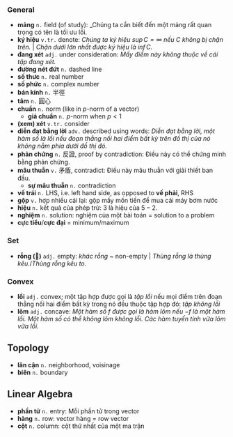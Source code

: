 

### General
- **mảng** `n.` field (of study): _Chúng ta cần biết đến một mảng rất quan trọng có tên là tối ưu lồi.
- **ký hiệu** `v.tr.` denote: _Chúng ta ký hiệu $\sup C = \infty$ nếu $C$ không bị chặn trên._ | _Chặn dưới lớn nhất được ký hiệu là $\inf C$._
- **đang xét** `adj.` under consideration: _Mấy điểm này không thuộc về cái tập đang xét._
- **đường nét đứt** `n.` dashed line
- **số thưc** `n.` real number
- **số phức** `n.` complex number
- **bán kính** `n.` 半徑
- **tâm** `n.` 圓心
- **chuẩn** `n.` norm (like in $p$-norm of a vector)
  - **giả chuẩn** `n.` $p$-norm when $p < 1$
- **(xem) xét** `v.tr.` consider
- **diễn đạt bằng lời** `adv.` described using words: _Diễn đạt bằng lời, một hàm số là lồi nếu đoạn thẳng nối hai điểm bất kỳ trên đồ thị của nó không nằm phía dưới đồ thị đó._
- **phản chứng** `n.` 反證, proof by contradiction: Điều này có thể chứng minh bằng phản chứng.
- **mâu thuẫn** `v.` 矛盾, contradict: Điều này mâu thuẫn với giải thiết ban đầu.
  - **sự mâu thuẫn** `n.` contradiction
- **vế trái** `n.` LHS, i.e. left hand side, as opposed to **vế phải**, RHS
- **gộp** `v.` hợp nhiều cái lại: gộp mấy mốn tiền để mua cái máy bơm nước
- **hiệu** `n.` kết quả của phép trừ: $3$ là hiệu của $5-2$.
- **nghiệm** `n.` solution: nghiệm của một bài toán = solution to a problem
- **cực tiểu**/**cực đại** = minimum/maximum


### Set
- **rỗng (𥧪)** `adj.` empty: _khác rỗng_ ~ non-empty | _Thùng rỗng là thùng kêu._/_Thùng rỗng kêu to._


### Convex
- **lồi** `adj.` convex; một tập hợp được gọi là _tập lồi_ nếu mọi điểm trên đoạn thẳng nối hai điểm bất kỳ trong nó đều thuộc tập hợp đó: _tập không lồi_
- **lõm** `adj.` concave: _Một hàm số $f$ được gọi là hàm lõm nếu $-f$ là một hàm lồi. Một hàm số có thể không lõm không lồi. Các hàm tuyến tính vừa lõm vừa lồi._


## Topology
- **lân cận** `n.` neighborhood, voisinage
- **biên** `n.` boundary


## Linear Algebra
- **phần tử** `n.` entry: Mỗi phần tử trong vector
- **hàng** `n.` row: vector hàng = row vector
- **cột** `n.` column: cột thứ nhất của một ma trận



